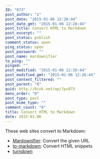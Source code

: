 ```yaml
---
ID: "873"
post_author: "2"
post_date: "2015-01-06 12:26:44"
post_date_gmt: "2015-01-06 12:26:44"
post_title: Convert HTML to Markdown
post_excerpt: ""
post_status: publish
comment_status: open
ping_status: open
post_password: ""
post_name: mardownifier
to_ping: ""
pinged: ""
post_modified: "2015-01-06 12:26:44"
post_modified_gmt: "2015-01-06 12:26:44"
post_content_filtered: ""
post_parent: "0"
guid: http://0ink.net/wp/?p=873
menu_order: "0"
post_type: post
post_mime_type: ""
comment_count: "0"
title: Convert HTML to Markdown
date: 2015-01-06
---
```


These web sites convert to Markdown:

*   [Mardownifier](http://heckyesmarkdown.com/): Convert the given URL
*   [to-markdown](https://domchristie.github.io/to-markdown/): Convert HTML snippets
*   [turndown](http://domchristie.github.io/turndown/)
